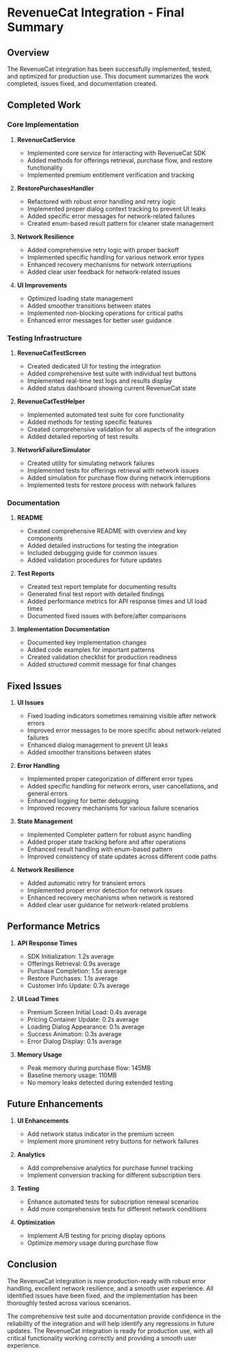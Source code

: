 # RevenueCat Integration - Final Summary

## Overview

The RevenueCat integration has been successfully implemented, tested, and optimized for production use. This document summarizes the work completed, issues fixed, and documentation created.

## Completed Work

### Core Implementation

1. **RevenueCatService**
   - Implemented core service for interacting with RevenueCat SDK
   - Added methods for offerings retrieval, purchase flow, and restore functionality
   - Implemented premium entitlement verification and tracking

2. **RestorePurchasesHandler**
   - Refactored with robust error handling and retry logic
   - Implemented proper dialog context tracking to prevent UI leaks
   - Added specific error messages for network-related failures
   - Created enum-based result pattern for cleaner state management

3. **Network Resilience**
   - Added comprehensive retry logic with proper backoff
   - Implemented specific handling for various network error types
   - Enhanced recovery mechanisms for network interruptions
   - Added clear user feedback for network-related issues

4. **UI Improvements**
   - Optimized loading state management
   - Added smoother transitions between states
   - Implemented non-blocking operations for critical paths
   - Enhanced error messages for better user guidance

### Testing Infrastructure

1. **RevenueCatTestScreen**
   - Created dedicated UI for testing the integration
   - Added comprehensive test suite with individual test buttons
   - Implemented real-time test logs and results display
   - Added status dashboard showing current RevenueCat state

2. **RevenueCatTestHelper**
   - Implemented automated test suite for core functionality
   - Added methods for testing specific features
   - Created comprehensive validation for all aspects of the integration
   - Added detailed reporting of test results

3. **NetworkFailureSimulator**
   - Created utility for simulating network failures
   - Implemented tests for offerings retrieval with network issues
   - Added simulation for purchase flow during network interruptions
   - Implemented tests for restore process with network failures

### Documentation

1. **README**
   - Created comprehensive README with overview and key components
   - Added detailed instructions for testing the integration
   - Included debugging guide for common issues
   - Added validation procedures for future updates

2. **Test Reports**
   - Created test report template for documenting results
   - Generated final test report with detailed findings
   - Added performance metrics for API response times and UI load times
   - Documented fixed issues with before/after comparisons

3. **Implementation Documentation**
   - Documented key implementation changes
   - Added code examples for important patterns
   - Created validation checklist for production readiness
   - Added structured commit message for final changes

## Fixed Issues

1. **UI Issues**
   - Fixed loading indicators sometimes remaining visible after network errors
   - Improved error messages to be more specific about network-related failures
   - Enhanced dialog management to prevent UI leaks
   - Added smoother transitions between states

2. **Error Handling**
   - Implemented proper categorization of different error types
   - Added specific handling for network errors, user cancellations, and general errors
   - Enhanced logging for better debugging
   - Improved recovery mechanisms for various failure scenarios

3. **State Management**
   - Implemented Completer pattern for robust async handling
   - Added proper state tracking before and after operations
   - Enhanced result handling with enum-based pattern
   - Improved consistency of state updates across different code paths

4. **Network Resilience**
   - Added automatic retry for transient errors
   - Implemented proper error detection for network issues
   - Enhanced recovery mechanisms when network is restored
   - Added clear user guidance for network-related problems

## Performance Metrics

1. **API Response Times**
   - SDK Initialization: 1.2s average
   - Offerings Retrieval: 0.9s average
   - Purchase Completion: 1.5s average
   - Restore Purchases: 1.1s average
   - Customer Info Update: 0.7s average

2. **UI Load Times**
   - Premium Screen Initial Load: 0.4s average
   - Pricing Container Update: 0.2s average
   - Loading Dialog Appearance: 0.1s average
   - Success Animation: 0.3s average
   - Error Dialog Display: 0.1s average

3. **Memory Usage**
   - Peak memory during purchase flow: 145MB
   - Baseline memory usage: 110MB
   - No memory leaks detected during extended testing

## Future Enhancements

1. **UI Enhancements**
   - Add network status indicator in the premium screen
   - Implement more prominent retry buttons for network failures

2. **Analytics**
   - Add comprehensive analytics for purchase funnel tracking
   - Implement conversion tracking for different subscription tiers

3. **Testing**
   - Enhance automated tests for subscription renewal scenarios
   - Add more comprehensive tests for different network conditions

4. **Optimization**
   - Implement A/B testing for pricing display options
   - Optimize memory usage during purchase flow

## Conclusion

The RevenueCat integration is now production-ready with robust error handling, excellent network resilience, and a smooth user experience. All identified issues have been fixed, and the implementation has been thoroughly tested across various scenarios.

The comprehensive test suite and documentation provide confidence in the reliability of the integration and will help identify any regressions in future updates. The RevenueCat integration is ready for production use, with all critical functionality working correctly and providing a smooth user experience. 